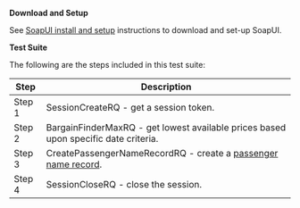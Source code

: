 **Download and Setup**

See [SoapUI install and setup](/SabreAPIsTestSuites/README.md) instructions to download and
set-up SoapUI.

**Test Suite**

The following are the steps included in this test suite:

| **Step** | **Description**                                                                                    |
|----------|----------------------------------------------------------------------------------------------------|
| Step 1   | SessionCreateRQ - get a session token.                                              |
| Step 2   | BargainFinderMaxRQ - get lowest available prices based upon specific date criteria. |
| Step 3   | CreatePassengerNameRecordRQ - create a [passenger name record](https://developer.sabre.com/resources/getting_started_with_sabre_apis/sabre_apis_101/intros/intro_to_pnrs). 
| Step 4   | SessionCloseRQ - close the session.                                                 |
              



